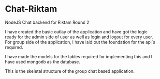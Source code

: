 # Chat-Riktam
NodeJS Chat backend for Riktam Round 2

I have created the basic outlay of the application and have got the logic ready for the admin side of user as well as login and logout for every user. For group side of the application, I have laid out the foundation for the api`s required.

I have made the models for the tables required for implementing this and I have used mongodb as the database.

This is the skeletal structure of the group chat based application.
